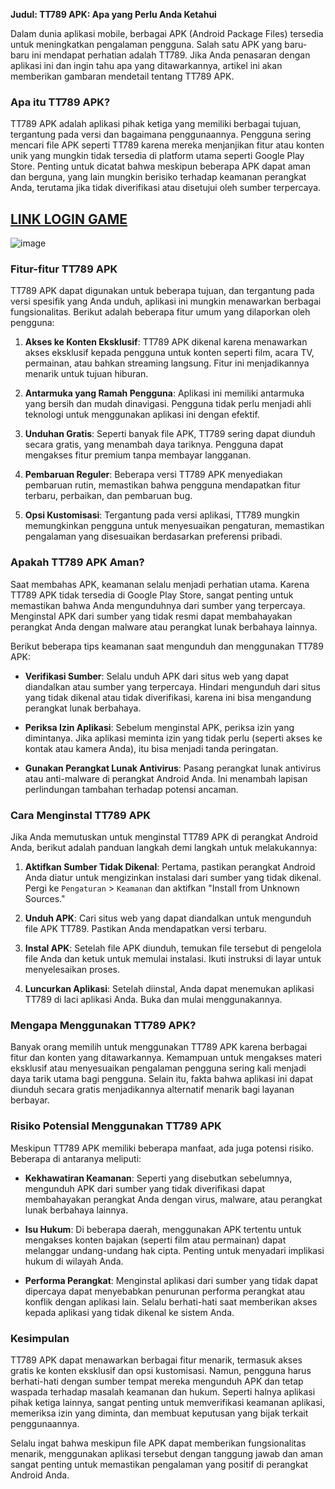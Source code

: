 **Judul: TT789 APK: Apa yang Perlu Anda Ketahui**

Dalam dunia aplikasi mobile, berbagai APK (Android Package Files) tersedia untuk meningkatkan pengalaman pengguna. Salah satu APK yang baru-baru ini mendapat perhatian adalah TT789. Jika Anda penasaran dengan aplikasi ini dan ingin tahu apa yang ditawarkannya, artikel ini akan memberikan gambaran mendetail tentang TT789 APK.

### Apa itu TT789 APK?

TT789 APK adalah aplikasi pihak ketiga yang memiliki berbagai tujuan, tergantung pada versi dan bagaimana penggunaannya. Pengguna sering mencari file APK seperti TT789 karena mereka menjanjikan fitur atau konten unik yang mungkin tidak tersedia di platform utama seperti Google Play Store. Penting untuk dicatat bahwa meskipun beberapa APK dapat aman dan berguna, yang lain mungkin berisiko terhadap keamanan perangkat Anda, terutama jika tidak diverifikasi atau disetujui oleh sumber terpercaya.

## [LINK LOGIN GAME](https://seruapk.com/tt789-apk/)

![image](https://github.com/user-attachments/assets/ef36dbeb-a153-44bf-9458-19e1914b90a2)



### Fitur-fitur TT789 APK

TT789 APK dapat digunakan untuk beberapa tujuan, dan tergantung pada versi spesifik yang Anda unduh, aplikasi ini mungkin menawarkan berbagai fungsionalitas. Berikut adalah beberapa fitur umum yang dilaporkan oleh pengguna:

1. **Akses ke Konten Eksklusif**: TT789 APK dikenal karena menawarkan akses eksklusif kepada pengguna untuk konten seperti film, acara TV, permainan, atau bahkan streaming langsung. Fitur ini menjadikannya menarik untuk tujuan hiburan.
   
2. **Antarmuka yang Ramah Pengguna**: Aplikasi ini memiliki antarmuka yang bersih dan mudah dinavigasi. Pengguna tidak perlu menjadi ahli teknologi untuk menggunakan aplikasi ini dengan efektif.

3. **Unduhan Gratis**: Seperti banyak file APK, TT789 sering dapat diunduh secara gratis, yang menambah daya tariknya. Pengguna dapat mengakses fitur premium tanpa membayar langganan.

4. **Pembaruan Reguler**: Beberapa versi TT789 APK menyediakan pembaruan rutin, memastikan bahwa pengguna mendapatkan fitur terbaru, perbaikan, dan pembaruan bug.

5. **Opsi Kustomisasi**: Tergantung pada versi aplikasi, TT789 mungkin memungkinkan pengguna untuk menyesuaikan pengaturan, memastikan pengalaman yang disesuaikan berdasarkan preferensi pribadi.

### Apakah TT789 APK Aman?

Saat membahas APK, keamanan selalu menjadi perhatian utama. Karena TT789 APK tidak tersedia di Google Play Store, sangat penting untuk memastikan bahwa Anda mengunduhnya dari sumber yang terpercaya. Menginstal APK dari sumber yang tidak resmi dapat membahayakan perangkat Anda dengan malware atau perangkat lunak berbahaya lainnya.

Berikut beberapa tips keamanan saat mengunduh dan menggunakan TT789 APK:

- **Verifikasi Sumber**: Selalu unduh APK dari situs web yang dapat diandalkan atau sumber yang terpercaya. Hindari mengunduh dari situs yang tidak dikenal atau tidak diverifikasi, karena ini bisa mengandung perangkat lunak berbahaya.
  
- **Periksa Izin Aplikasi**: Sebelum menginstal APK, periksa izin yang dimintanya. Jika aplikasi meminta izin yang tidak perlu (seperti akses ke kontak atau kamera Anda), itu bisa menjadi tanda peringatan.

- **Gunakan Perangkat Lunak Antivirus**: Pasang perangkat lunak antivirus atau anti-malware di perangkat Android Anda. Ini menambah lapisan perlindungan tambahan terhadap potensi ancaman.

### Cara Menginstal TT789 APK

Jika Anda memutuskan untuk menginstal TT789 APK di perangkat Android Anda, berikut adalah panduan langkah demi langkah untuk melakukannya:

1. **Aktifkan Sumber Tidak Dikenal**: Pertama, pastikan perangkat Android Anda diatur untuk mengizinkan instalasi dari sumber yang tidak dikenal. Pergi ke `Pengaturan` > `Keamanan` dan aktifkan "Install from Unknown Sources."

2. **Unduh APK**: Cari situs web yang dapat diandalkan untuk mengunduh file APK TT789. Pastikan Anda mendapatkan versi terbaru.

3. **Instal APK**: Setelah file APK diunduh, temukan file tersebut di pengelola file Anda dan ketuk untuk memulai instalasi. Ikuti instruksi di layar untuk menyelesaikan proses.

4. **Luncurkan Aplikasi**: Setelah diinstal, Anda dapat menemukan aplikasi TT789 di laci aplikasi Anda. Buka dan mulai menggunakannya.

### Mengapa Menggunakan TT789 APK?

Banyak orang memilih untuk menggunakan TT789 APK karena berbagai fitur dan konten yang ditawarkannya. Kemampuan untuk mengakses materi eksklusif atau menyesuaikan pengalaman pengguna sering kali menjadi daya tarik utama bagi pengguna. Selain itu, fakta bahwa aplikasi ini dapat diunduh secara gratis menjadikannya alternatif menarik bagi layanan berbayar.

### Risiko Potensial Menggunakan TT789 APK

Meskipun TT789 APK memiliki beberapa manfaat, ada juga potensi risiko. Beberapa di antaranya meliputi:

- **Kekhawatiran Keamanan**: Seperti yang disebutkan sebelumnya, mengunduh APK dari sumber yang tidak diverifikasi dapat membahayakan perangkat Anda dengan virus, malware, atau perangkat lunak berbahaya lainnya.

- **Isu Hukum**: Di beberapa daerah, menggunakan APK tertentu untuk mengakses konten bajakan (seperti film atau permainan) dapat melanggar undang-undang hak cipta. Penting untuk menyadari implikasi hukum di wilayah Anda.

- **Performa Perangkat**: Menginstal aplikasi dari sumber yang tidak dapat dipercaya dapat menyebabkan penurunan performa perangkat atau konflik dengan aplikasi lain. Selalu berhati-hati saat memberikan akses kepada aplikasi yang tidak dikenal ke sistem Anda.

### Kesimpulan

TT789 APK dapat menawarkan berbagai fitur menarik, termasuk akses gratis ke konten eksklusif dan opsi kustomisasi. Namun, pengguna harus berhati-hati dengan sumber tempat mereka mengunduh APK dan tetap waspada terhadap masalah keamanan dan hukum. Seperti halnya aplikasi pihak ketiga lainnya, sangat penting untuk memverifikasi keamanan aplikasi, memeriksa izin yang diminta, dan membuat keputusan yang bijak terkait penggunaannya.

Selalu ingat bahwa meskipun file APK dapat memberikan fungsionalitas menarik, menggunakan aplikasi tersebut dengan tanggung jawab dan aman sangat penting untuk memastikan pengalaman yang positif di perangkat Android Anda.
